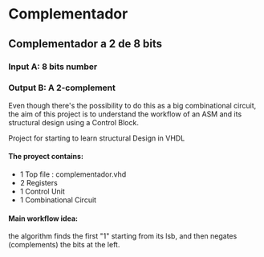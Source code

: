 Complementador
==============

<h2>Complementador a 2 de 8 bits</h2>

<h3>Input  A: 8 bits number</h3>
<h3>Output B: A 2-complement </h3>

Even though there's the possibility to do 
this as a big combinational circuit, the aim
of this project is to understand the workflow 
of an ASM and its structural design using a
Control Block.

Project for starting to learn structural Design in VHDL
<h4>The proyect contains:</h4>
<ul>
<li>1 Top file : complementador.vhd</li>
<li>2 Registers </li>
<li>1 Control Unit </li>
<li>1 Combinational Circuit </li>
</ul>
<h4>Main workflow idea:</h4>
the algorithm finds the first "1" starting from its lsb, and then negates (complements) the bits at the left.
